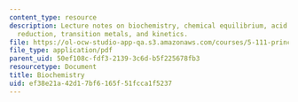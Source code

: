 ```yaml
---
content_type: resource
description: Lecture notes on biochemistry, chemical equilibrium, acid base, oxidation
  reduction, transition metals, and kinetics.
file: https://ol-ocw-studio-app-qa.s3.amazonaws.com/courses/5-111-principles-of-chemical-science-fall-2008/ef38e21a42d17bf6165f51fcca1f5237_lecnotes36.pdf
file_type: application/pdf
parent_uid: 50ef108c-fdf3-2139-3c6d-b5f225678fb3
resourcetype: Document
title: Biochemistry
uid: ef38e21a-42d1-7bf6-165f-51fcca1f5237
---
```

